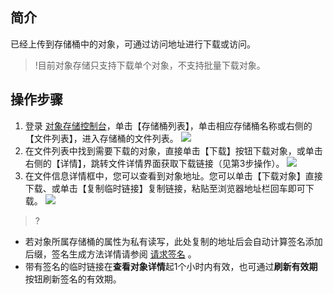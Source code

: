 
## 简介
已经上传到存储桶中的对象，可通过访问地址进行下载或访问。

>!目前对象存储只支持下载单个对象，不支持批量下载对象。

## 操作步骤
1. 登录 [对象存储控制台](https://console.cloud.tencent.com/cos5)，单击【存储桶列表】，单击相应存储桶名称或右侧的【文件列表】，进入存储桶的文件列表。
  ![](https://main.qcloudimg.com/raw/8a4ceacd4892f0f9f660a6f6fa9dacd0.png)
2. 在文件列表中找到需要下载的对象，直接单击【下载】按钮下载对象，或单击右侧的【详情】，跳转文件详情界面获取下载链接（见第3步操作）。
![](https://main.qcloudimg.com/raw/9945a7b1287cffe5d6311d043a321a9f.png)
3. 在文件信息详情框中，您可以查看到对象地址。您可以单击【下载对象】直接下载、或单击【复制临时链接】复制链接，粘贴至浏览器地址栏回车即可下载。
![](https://main.qcloudimg.com/raw/e2a8d5337deca88d0967a086a873ee19.png)

>?
- 若对象所属存储桶的属性为私有读写，此处复制的地址后会自动计算签名添加后缀，签名生成方法详情请参阅 [请求签名](https://cloud.tencent.com/document/product/436/7778) 。
- 带有签名的临时链接在**查看对象详情**起1个小时内有效，也可通过**刷新有效期**按钮刷新签名的有效期。

